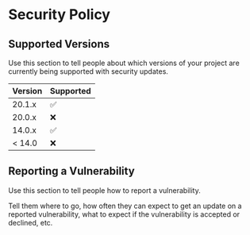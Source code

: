 # Security Policy

## Supported Versions

Use this section to tell people about which versions of your project are
currently being supported with security updates.

| Version | Supported          |
| ------- | ------------------ |
| 20.1.x  | :white_check_mark: |
| 20.0.x  | :x:                |
| 14.0.x  | :white_check_mark: |
| < 14.0  | :x:                |

## Reporting a Vulnerability

Use this section to tell people how to report a vulnerability.

Tell them where to go, how often they can expect to get an update on a
reported vulnerability, what to expect if the vulnerability is accepted or
declined, etc.
